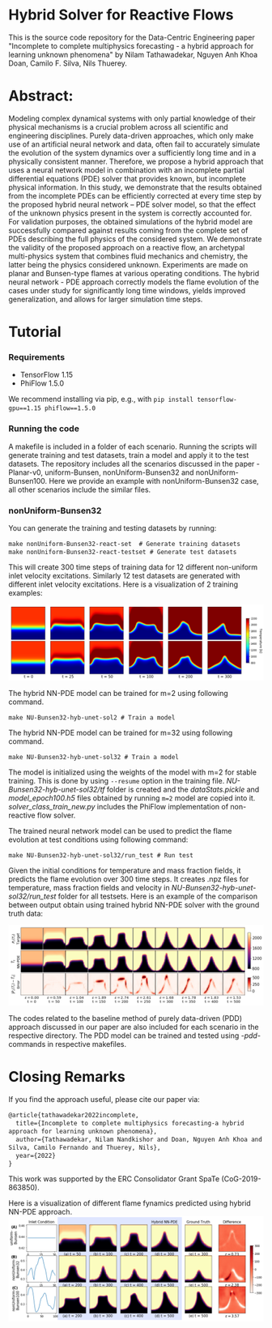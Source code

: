 # Hybrid Solver for Reactive Flows
This is the source code repository for the Data-Centric Engineering paper "Incomplete to complete multiphysics forecasting - a hybrid approach for learning unknown phenomena" by Nilam Tathawadekar, Nguyen Anh Khoa Doan, Camilo F. Silva, Nils Thuerey.



# Abstract:
Modeling complex dynamical systems with only partial knowledge of their physical mechanisms is a crucial problem across all scientific and engineering disciplines. Purely data-driven approaches, which only make use of an artificial neural network and data, often fail to accurately simulate the evolution of the system dynamics over a sufficiently long time and in a physically consistent manner. Therefore, we propose a hybrid approach that uses a neural network model in combination with an incomplete partial differential equations (PDE) solver that provides known, but incomplete physical information. In this study, we demonstrate that the results obtained from the incomplete PDEs can be efficiently corrected at every time step by the proposed hybrid neural network – PDE solver model, so that the effect of the unknown physics present in the system is correctly accounted for. For validation purposes, the obtained simulations of the hybrid model are successfully compared against results coming from the complete set of PDEs describing the full physics of the considered system. We demonstrate the validity of the proposed approach on a reactive flow, an archetypal multi-physics system that combines fluid mechanics and chemistry, the latter being the physics considered unknown. Experiments are made on planar and Bunsen-type flames at various operating conditions. The hybrid neural network - PDE approach correctly models the flame evolution of the cases under study for significantly long time windows, yields improved generalization, and allows for larger simulation time steps. 

# Tutorial
### Requirements
- TensorFlow 1.15
- PhiFlow 1.5.0

We recommend installing via pip, e.g., with ```pip install tensorflow-gpu==1.15 phiflow==1.5.0 ```

### Running the code
A makefile is included in a folder of each scenario. Running the scripts will generate training and test datasets, train a model and apply it to the test datasets. The repository includes all the scenarios discussed in the paper - Planar-v0, uniform-Bunsen, nonUniform-Bunsen32 and nonUniform-Bunsen100. Here we provide an example with nonUniform-Bunsen32 case, all other scenarios include the similar files. 

### nonUniform-Bunsen32
You can generate the training and testing datasets by running:
```
make nonUniform-Bunsen32-react-set  # Generate training datasets
make nonUniform-Bunsen32-react-testset # Generate test datasets
```
This will create 300 time steps of training data for 12 different non-uniform inlet velocity excitations. Similarly 12 test datasets are generated with different inlet velocity excitations. Here is a visualization of 2 training examples:

![Examples of training dataset](images/training_data_example.png)

The hybrid NN-PDE model can be trained for m=2 using following command. 
```
make NU-Bunsen32-hyb-unet-sol2 # Train a model
```

The hybrid NN-PDE model can be trained for m=32 using following command. 
```
make NU-Bunsen32-hyb-unet-sol32 # Train a model
```
The model is initialized using the weights of the model with m=2 for stable training. This is done by using ```--resume``` option in the training file. *NU-Bunsen32-hyb-unet-sol32/tf* folder is created and the *dataStats.pickle* and *model_epoch100.h5* files obtained by running ```m=2``` model are copied into it. *solver_class_train_new.py* includes the PhiFlow implementation of non-reactive flow solver. 

The trained neural network model can be used to predict the flame evolution at test conditions using following command:
```
make NU-Bunsen32-hyb-unet-sol32/run_test # Run test
```
Given the initial conditions for temperature and mass fraction fields, it predicts the flame evolution over 300 time steps. It creates .npz files for temperature, mass fraction fields and velocity in *NU-Bunsen32-hyb-unet-sol32/run_test* folder for all testsets. Here is an example of the comparison between output obtain using trained hybrid NN-PDE solver with the ground truth data:

![Comparison between hybrid NN-PDE and ground truth data](images/NU_Bunsen32_hyb.png)

The codes related to the baseline method of purely data-driven (PDD) approach discussed in our paper are also included for each scenario in the respective directory. The PDD model can be trained and tested using *-pdd-* commands in respective makefiles.  

# Closing Remarks
If you find the approach useful, please cite our paper via:
```
@article{tathawadekar2022incomplete,
  title={Incomplete to complete multiphysics forecasting-a hybrid approach for learning unknown phenomena},
  author={Tathawadekar, Nilam Nandkishor and Doan, Nguyen Anh Khoa and Silva, Camilo Fernando and Thuerey, Nils},
  year={2022}
}
```
This work was supported by the ERC Consolidator Grant SpaTe (CoG-2019-863850).

Here is a visualization of different flame fynamics predicted using hybrid NN-PDE approach.
![hybrid NN-PDE predictions](images/Bunsen_flames_hyb.png)